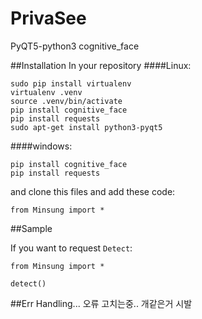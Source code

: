 # PrivaSee
PyQT5-python3
cognitive_face

##Installation
In your repository
####Linux:
```
sudo pip install virtualenv
virtualenv .venv
source .venv/bin/activate
pip install cognitive_face
pip install requests
sudo apt-get install python3-pyqt5
```
####windows:
```
pip install cognitive_face
pip install requests

```

and clone this files and add these code:

```
from Minsung import *
```


##Sample

If you want to request `Detect`:

```
from Minsung import *

detect()

```

##Err Handling...
오류 고치는중.. 개같은거 시발
